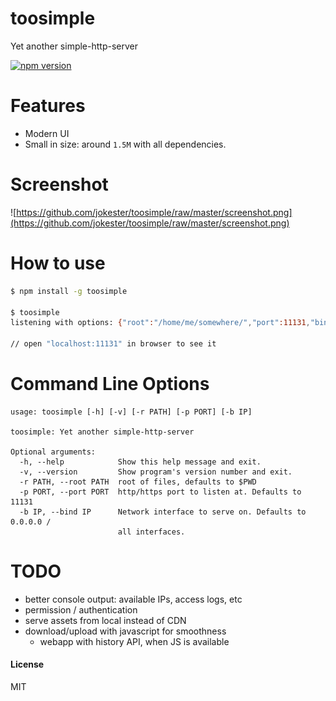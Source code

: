 # toosimple

<!-- TODO logo -->

Yet another simple-http-server

[![npm version](https://badge.fury.io/js/toosimple.svg)](https://www.npmjs.com/package/toosimple)

# Features

- Modern UI
- Small in size: around `1.5M` with all dependencies.

# Screenshot

![https://github.com/jokester/toosimple/raw/master/screenshot.png](https://github.com/jokester/toosimple/raw/master/screenshot.png)

# How to use

```bash
$ npm install -g toosimple

$ toosimple
listening with options: {"root":"/home/me/somewhere/","port":11131,"bind":"0.0.0.0"}

// open "localhost:11131" in browser to see it
```

# Command Line Options

```
usage: toosimple [-h] [-v] [-r PATH] [-p PORT] [-b IP]

toosimple: Yet another simple-http-server

Optional arguments:
  -h, --help            Show this help message and exit.
  -v, --version         Show program's version number and exit.
  -r PATH, --root PATH  root of files, defaults to $PWD
  -p PORT, --port PORT  http/https port to listen at. Defaults to 11131
  -b IP, --bind IP      Network interface to serve on. Defaults to 0.0.0.0 /
                        all interfaces.
```

# TODO

- better console output: available IPs, access logs, etc
- permission / authentication
- serve assets from local instead of CDN
- download/upload with javascript for smoothness
    - webapp with history API, when JS is available

#### License

MIT

